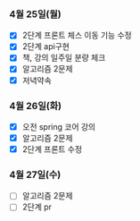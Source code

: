 ### 4월 25일(월)
- [x] 2단계 프론트 체스 이동 기능 수정
- [x] 2단계 api구현
- [x] 책, 강의 일주일 분량 체크
- [x] 알고리즘 2문제
- [x] 저녁약속

### 4월 26일(화)
- [x] 오전 spring 코어 강의
- [x] 알고리즘 2문제
- [x] 2단계 프론트 수정

### 4월 27일(수)
- [ ] 알고리즘 2문제
- [ ] 2단계 pr
